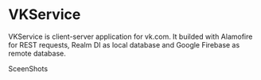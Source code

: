# VKService
VKService is client-server application for vk.com. It builded with Alamofire for REST requests, Realm DI as local database and Google Firebase as remote database.

SceenShots
